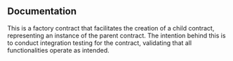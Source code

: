 ## Documentation


This is a factory contract that facilitates
the creation of a child contract,
representing an instance of the parent contract.
The intention behind this is to conduct integration testing for the contract,
validating that all functionalities operate as intended.




